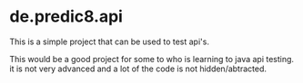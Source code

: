 # de.predic8.api

This is a simple project that can be used to test api's.

This would be a good project for some to who is learning to java api testing. it is not very advanced and a lot of the code is not hidden/abtracted. 
